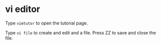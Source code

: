 # vi editor
Type ``vimtutor`` to open the tutorial page. 

Type ``vi file`` to create and edit and a file. Press ZZ to save and close the file.
